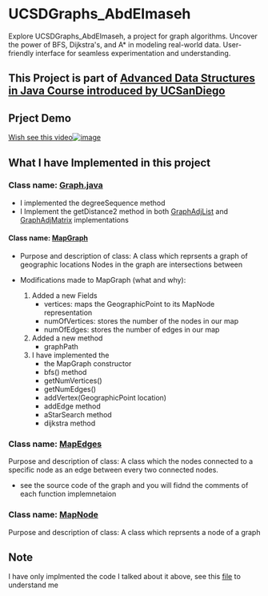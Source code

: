 # UCSDGraphs_AbdElmaseh
Explore UCSDGraphs_AbdElmaseh, a project for graph algorithms. Uncover the power of BFS, Dijkstra's, and A* in modeling real-world data. User-friendly interface for seamless experimentation and understanding.

## This Project is part of [Advanced Data Structures in Java Course introduced by UCSanDiego](https://www.coursera.org/learn/advanced-data-structures)

## Prject Demo
[Wish see this video![image](https://github.com/AbdelmasehNabilWelson/UCSDGraphs_AbdElmaseh/assets/110543597/6f5f756f-ec65-4d4f-9669-6c743fe1e89b)
](https://www.youtube.com/watch?v=keXn3dkHt88)
## What I have Implemented in this project

### Class name: [Graph.java](/UCSDGraphs/src/basicgraph/Graph.java)
- I implemented the degreeSequence method
- I Implement the getDistance2 method in both [GraphAdjList](/UCSDGraphs/src/basicgraph/GraphAdjList.java) and [GraphAdjMatrix](/UCSDGraphs/src/basicgraph/GraphAdjMatrix.java) implementations

#### Class name: [MapGraph](/UCSDGraphs/src/roadgraph/MapGraph.java)
* Purpose and description of class:
A class which reprsents a graph of geographic locations Nodes in the graph are intersections between 

* Modifications made to MapGraph (what and why): 
    1. Added a new Fields
        * vertices: maps the GeographicPoint to its MapNode representation
        * numOfVertices: stores the number of the nodes in our map
        * numOfEdges: stores the number of edges in our map
    2. Added a new method
        * graphPath
    3. I have implemented the
        * the MapGraph constructor
        * bfs() method
        * getNumVertices()
        * getNumEdges()
        * addVertex(GeographicPoint location)
        * addEdge method
        * aStarSearch method
        * dijkstra method

### Class name: [MapEdges](/UCSDGraphs/src/roadgraph/MapEdges.java)
Purpose and description of class: A class which the nodes connected to a specific node as an edge between every two connected nodes. 

* see the source code of the graph and you will fidnd the comments of each function implemnetaion

### Class name: [MapNode](/UCSDGraphs/src/roadgraph/MapNode.java)
Purpose and description of class: A class which reprsents a node of a graph 

## Note
I have only implmented the code I talked about it above, see this [file](/UCSDGraphs/README) to understand me 
